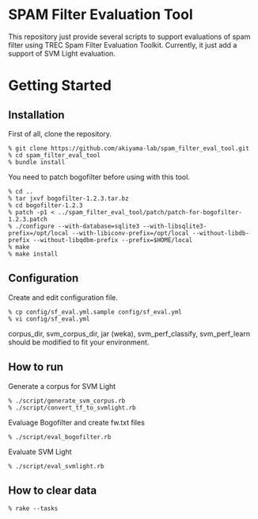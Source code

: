 # SPAM Filter Evaluation Tool

This repository just provide several scripts to support evaluations of spam filter using TREC Spam Filter Evaluation Toolkit. Currently, it just add a support of SVM Light evaluation.

# Getting Started

## Installation

First of all, clone the repository.

    % git clone https://github.com/akiyama-lab/spam_filter_eval_tool.git
    % cd spam_filter_eval_tool
    % bundle install

You need to patch bogofilter before using with this tool.

    % cd ..
    % tar jxvf bogofilter-1.2.3.tar.bz
    % cd bogofilter-1.2.3
    % patch -p1 < ../spam_filter_eval_tool/patch/patch-for-bogofilter-1.2.3.patch
    % ./configure --with-database=sqlite3 --with-libsqlite3-prefix=/opt/local --with-libiconv-prefix=/opt/local --without-libdb-prefix --without-libqdbm-prefix --prefix=$HOME/local
    % make
    % make install

## Configuration

Create and edit configuration file.

    % cp config/sf_eval.yml.sample config/sf_eval.yml
    % vi config/sf_eval.yml

corpus_dir, svm_corpus_dir, jar (weka), svm_perf_classify, svm_perf_learn should be modified to fit your environment.

## How to run

Generate a corpus for SVM Light

    % ./script/generate_svm_corpus.rb
    % ./script/convert_tf_to_svmlight.rb

Evaluage Bogofilter and create fw.txt files

    % ./script/eval_bogofilter.rb

Evaluate SVM Light

    % ./script/eval_svmlight.rb

## How to clear data

    % rake --tasks
